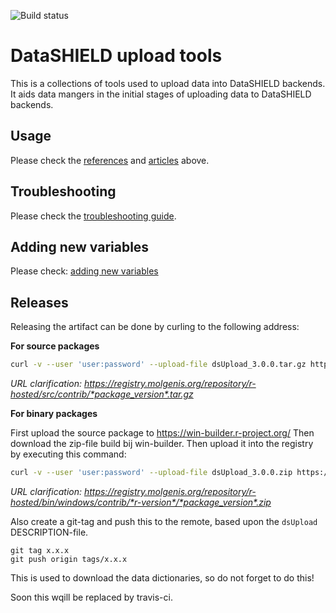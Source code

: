 ![Build status](https://travis-ci.org/lifecycle-project/analysis-protocols.svg?branch=master)

# DataSHIELD upload tools
This is a collections of tools used to upload data into DataSHIELD backends. It aids data mangers in the initial stages of uploading data to DataSHIELD backends.

## Usage
Please check the [references](./references/index.html) and [articles](./articles/index.html) above.

## Troubleshooting
Please check the [troubleshooting guide]().

## Adding new variables
Please check: [adding new variables](https://github.com/lifecycle-project/ds-dictionaries/blob/master/README.md)

## Releases
Releasing the artifact can be done by curling to the following address:

**For source packages**

```bash
curl -v --user 'user:password' --upload-file dsUpload_3.0.0.tar.gz https://registry.molgenis.org/repository/r-hosted/src/contrib/dsUpload_3.0.0.tar.gz 
```

*URL clarification: https://registry.molgenis.org/repository/r-hosted/src/contrib/*package_version*.tar.gz*

**For binary packages**

First upload the source package to https://win-builder.r-project.org/
Then download the zip-file build bij win-builder. Then upload it into the registry by executing this command:

```bash
curl -v --user 'user:password' --upload-file dsUpload_3.0.0.zip https://registry.molgenis.org/repository/r-hosted/bin/windows/contrib/3.6/dsUpload_3.0.0.zip
```

*URL clarification: https://registry.molgenis.org/repository/r-hosted/bin/windows/contrib/*r-version*/*package_version*.zip*

Also create a git-tag and push this to the remote, based upon the `dsUpload` DESCRIPTION-file.

```
git tag x.x.x
git push origin tags/x.x.x
```

This is used to download the data dictionaries, so do not forget to do this!

Soon this wqill be replaced by travis-ci.
